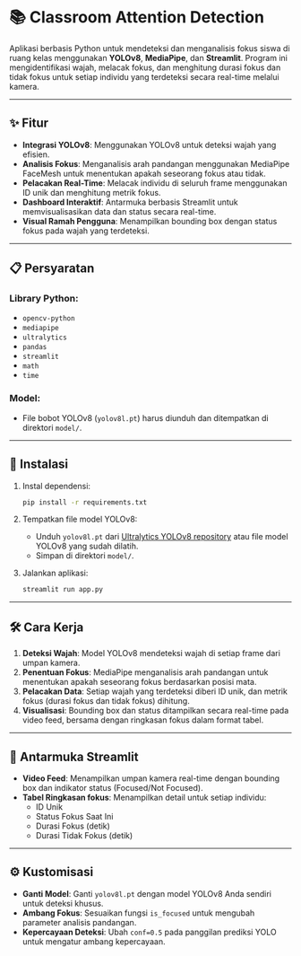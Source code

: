# 📚 Classroom Attention Detection

Aplikasi berbasis Python untuk mendeteksi dan menganalisis fokus siswa di ruang kelas menggunakan **YOLOv8**, **MediaPipe**, dan **Streamlit**. Program ini mengidentifikasi wajah, melacak fokus, dan menghitung durasi fokus dan tidak fokus untuk setiap individu yang terdeteksi secara real-time melalui kamera.

---

## ✨ Fitur

- **Integrasi YOLOv8**: Menggunakan YOLOv8 untuk deteksi wajah yang efisien.
- **Analisis Fokus**: Menganalisis arah pandangan menggunakan MediaPipe FaceMesh untuk menentukan apakah seseorang fokus atau tidak.
- **Pelacakan Real-Time**: Melacak individu di seluruh frame menggunakan ID unik dan menghitung metrik fokus.
- **Dashboard Interaktif**: Antarmuka berbasis Streamlit untuk memvisualisasikan data dan status secara real-time.
- **Visual Ramah Pengguna**: Menampilkan bounding box dengan status fokus pada wajah yang terdeteksi.

---

## 📋 Persyaratan

### Library Python:

- `opencv-python`
- `mediapipe`
- `ultralytics`
- `pandas`
- `streamlit`
- `math`
- `time`

### Model:
- File bobot YOLOv8 (`yolov8l.pt`) harus diunduh dan ditempatkan di direktori `model/`.

---

## 🚀 Instalasi

1. Instal dependensi:
   ```bash
   pip install -r requirements.txt
   ```

2. Tempatkan file model YOLOv8:
   - Unduh `yolov8l.pt` dari [Ultralytics YOLOv8 repository](https://github.com/ultralytics/ultralytics) atau file model YOLOv8 yang sudah dilatih.
   - Simpan di direktori `model/`.

3. Jalankan aplikasi:
   ```bash
   streamlit run app.py
   ```

---

## 🛠️ Cara Kerja

1. **Deteksi Wajah**: Model YOLOv8 mendeteksi wajah di setiap frame dari umpan kamera.
2. **Penentuan Fokus**: MediaPipe menganalisis arah pandangan untuk menentukan apakah seseorang fokus berdasarkan posisi mata.
3. **Pelacakan Data**: Setiap wajah yang terdeteksi diberi ID unik, dan metrik fokus (durasi fokus dan tidak fokus) dihitung.
4. **Visualisasi**: Bounding box dan status ditampilkan secara real-time pada video feed, bersama dengan ringkasan fokus dalam format tabel.

---

## 🎥 Antarmuka Streamlit

- **Video Feed**: Menampilkan umpan kamera real-time dengan bounding box dan indikator status (Focused/Not Focused).
- **Tabel Ringkasan fokus**: Menampilkan detail untuk setiap individu:
  - ID Unik
  - Status Fokus Saat Ini
  - Durasi Fokus (detik)
  - Durasi Tidak Fokus (detik)

---

## ⚙️ Kustomisasi

- **Ganti Model**: Ganti `yolov8l.pt` dengan model YOLOv8 Anda sendiri untuk deteksi khusus.
- **Ambang Fokus**: Sesuaikan fungsi `is_focused` untuk mengubah parameter analisis pandangan.
- **Kepercayaan Deteksi**: Ubah `conf=0.5` pada panggilan prediksi YOLO untuk mengatur ambang kepercayaan.


  


 